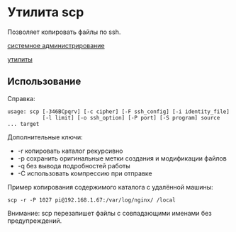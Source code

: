 # Утилита scp

Позволяет копировать файлы по ssh.

[системное администрирование](./meta_sistemnoe_administrirovanie.md)

[утилиты](./meta_utility.md)

## Использование

Справка:
```shell
usage: scp [-346BCpqrv] [-c cipher] [-F ssh_config] [-i identity_file]
           [-l limit] [-o ssh_option] [-P port] [-S program] source ... target
```

Дополнительные ключи:
- \-r копировать каталог рекурсивно
- \-p сохранить оригинальные метки создания и модификации файлов
- \-q без вывода подробностей работы
- \-С использовать компрессию при отправке

Пример копирования содержимого каталога с удалённой машины:
```shell
scp -r -P 1027 pi@192.168.1.67:/var/log/nginx/ /local
```

Внимание: scp перезапишет файлы с совпадающими именами без предупреждений.
